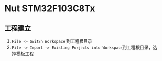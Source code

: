 # Nut STM32F103C8Tx

## 工程建立

1. `File -> Switch Workspace` 到工程根目录
2. `File -> Import -> Existing Porjects into Workspace`到工程根目录，选择模板工程



